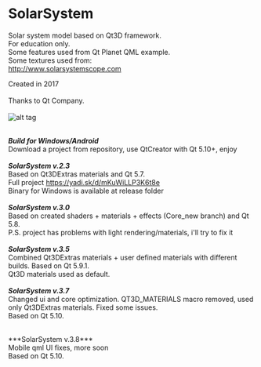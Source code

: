 # SolarSystem
Solar system model based on Qt3D framework. <br />
For education only. <br />
Some features used from Qt Planet QML example. <br />
Some textures used from: <br />
http://www.solarsystemscope.com <br />

Created in 2017 <br />
<br />
Thanks to Qt Company. <br />
<br />
![alt tag](http://ipic.su/img/img7/fs/SolarSystemScreen.1490859421.png) <br />
<br />

***Build for Windows/Android***<br />
Download a project from repository, use QtCreator with Qt 5.10+, enjoy<br />
<br />
***SolarSystem v.2.3*** <br />
Based on Qt3DExtras materials and Qt 5.7. <br />
Full project https://yadi.sk/d/mKuWiLLP3K6t8e <br />
Binary for Windows is available at release folder<br />
<br />
***SolarSystem v.3.0*** <br />
Based on created shaders + materials + effects (Core_new branch) and Qt 5.8.<br />
P.S. project has problems with light rendering/materials, i'll try to fix it<br />
<br />
***SolarSystem v.3.5*** <br />
Combined Qt3DExtras materials + user defined materials with different builds. Based on Qt 5.9.1. <br />
Qt3D materials used as default. <br />
<br />
***SolarSystem v.3.7*** <br />
Changed ui and core optimization. QT3D_MATERIALS macro removed, used only Qt3DExtras materials. Fixed some issues. <br />
Based on Qt 5.10. <br />

<br />
***SolarSystem v.3.8*** <br />
Mobile qml UI fixes, more soon<br />
Based on Qt 5.10. <br />


